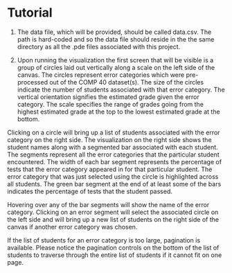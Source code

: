 Tutorial
========

1. The data file, which will be provided, should be called data.csv. The path is
hard-coded and so the data file should reside in the the same directory as all
the .pde files associated with this project.

2. Upon running the visualization the first screen that will be visible is a
group of circles laid out vertically along a scale on the left side of the
canvas. The circles represent error categories which were pre-processed out of
the COMP 40 dataset(s). The size of the circles indicate the number of students
associated with that error category. The vertical orientation signifies the
estimated grade given the error category. The scale specifies the range of
grades going from the highest estimated grade at the top to the lowest estimated
grade at the bottom.

Clicking on a circle will bring up a list of students associated with the error
category on the right side. The visualization on the right side shows the student
names along with a segmented bar associated with each student. The segments
represent all the error categories that the particular student encountered. The
width of each bar segment represents the percentage of tests that the error
category appeared in for that particular student. The error category that was
just selected using the circle is highlighted across all students. The green bar
segment at the end of at least some of the bars indicates the percentage of
tests that the student passed.

Hovering over any of the bar segments will show the name of the error category.
Clicking on an error segment will select the associated circle on the left side
and will bring up a new list of students on the right side of the canvas if
another error category was chosen.

If the list of students for an error category is too large, pagination is
available. Please notice the pagination controls on the bottom of the list of
students to traverse through the entire list of students if it cannot fit on one
page.
